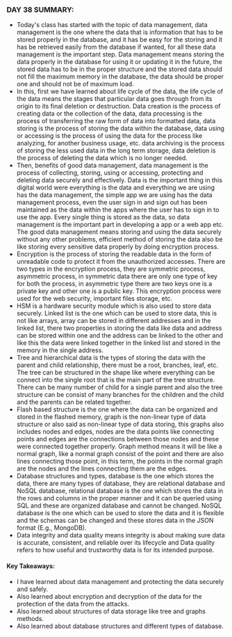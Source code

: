 ### DAY 38 SUMMARY:
- Today's class has started with the topic of data management, data management is the one where the data that is information that has to be stored properly in the database, and it has be easy for the storing and it has be retrieved easily from the database if wanted, for all these data management is the important step. Data management means storing the data properly in the database for using it or updating it in the future, the stored data has to be in the proper structure and the stored data should not fill the maximum memory in the database, the data should be proper one and should not be of maximum load. 
- In this, first we have learned about life cycle of the data, the life cycle of the data means the stages that particular data goes through from its origin to its final deletion or destruction. Data creation is the process of creating data or the collection of the data, data processing is the process of transferring the raw form of data into formatted data, data storing is the process of storing the data within the database, data using or accessing is the process of using the data for the process like analyzing, for another business usage, etc. data archiving is the process of storing the less used data in the long term storage, data deletion is the process of deleting the data which is no longer needed. 
- Then, benefits of good data management, data management is the process of collecting, storing, using or accessing, protecting and deleting data securely and effectively. Data is the important thing in this digital world were everything is the data and everything we are using has the data management, the simple app we are using has the data management process, even the user sign in and sign out has been maintained as the data within the apps where the user has to sign in to use the app. Every single thing is stored as the data, so data management is the important part in developing a app or a web app etc. The good data management means storing and using the data securely without any other problems, efficient method of storing the data also be like storing every sensitive data properly by doing encryption process.
- Encryption is the process of storing the readable data in the form of unreadable code to protect it from the unauthorized accesses. There are two types in the encryption process, they are symmetric process, asymmetric process, in symmetric data there are only one type of key for both the process, in asymmetric type there are two keys one is a private key and other one is a public key. This encryption process were used for the web security, important files storage, etc.
- HSM is a hardware security module which is also used to store data securely. Linked list is the one which can be used to store data, this is not like arrays, array can be stored in different addresses and in the linked list, there two properties in storing the data like data and address can be stored within one and the address can be linked to the other and like this the data were linked together in the linked list and stored in the memory in the single address. 
- Tree and hierarchical data is the types of storing the data with the parent and child relationship, there must be a root, branches, leaf, etc. The tree can be structured in the shape like where everything can be connect into the single root that is the main part of the tree structure. There can be many number of child for a single parent and also the tree structure can be consist of many branches for the children and the child and the parents can be related together. 
- Flash based structure is the one where the data can be organized and stored in the flashed memory, graph is the non-linear type of data structure or also said as non-linear type of data storing, this graphs also includes nodes and edges, nodes are the data points like connecting points and edges are the connections between those nodes and these were connected together properly. Graph method means it will be like a normal graph, like a normal graph consist of the point and there are also lines connecting those point, in this term, the points in the normal graph are the nodes and the lines connecting them are the edges. 
- Database structures and types, database is the one which stores the data, there are many types of database, they are relational database and NoSQL database, relational database is the one which stores the data in the rows and columns in the proper manner and it can be queried using SQL and these are organized database and cannot be changed. NoSQL database is the one which can be used to store the data and it is flexible and the schemas can be changed and these stores data in the JSON format (E.g., MongoDB). 
- Data integrity and data quality means integrity is about making sure data is accurate, consistent, and reliable over its lifecycle and Data quality refers to how useful and trustworthy data is for its intended purpose.

#### Key Takeaways: 
- I have learned about data management and protecting the data securely and safely.
- Also learned about encryption and decryption of the data for the protection of the data from the attacks.
- Also learned about structures of data storage like tree and graphs methods.
- Also learned about database structures and different types of database. 